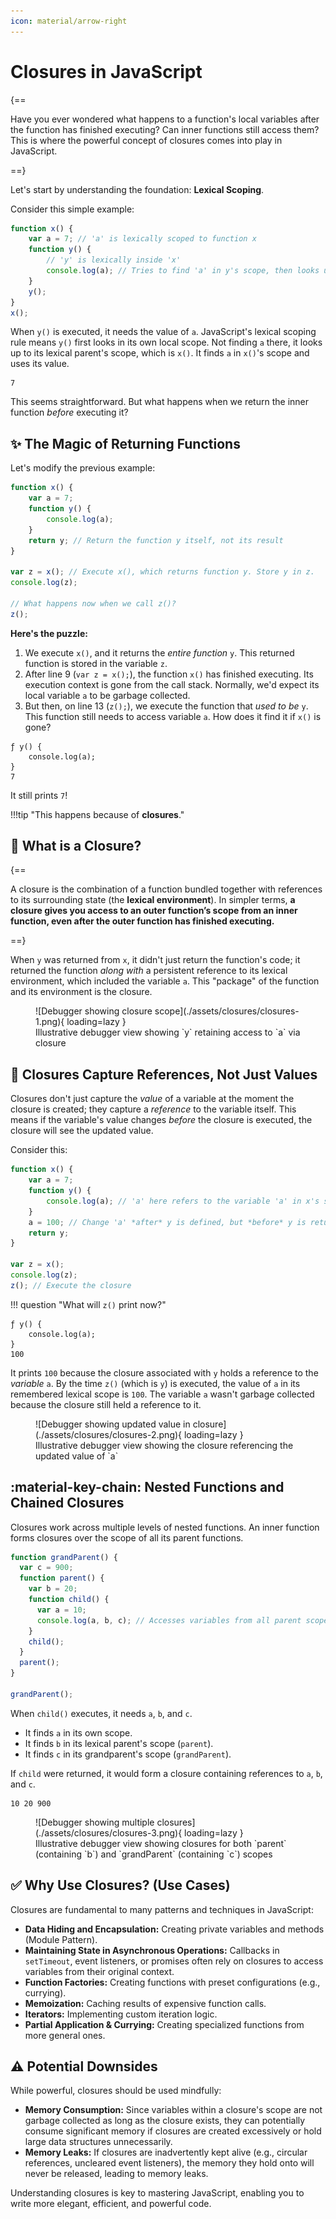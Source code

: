 ```yaml
---
icon: material/arrow-right
---
```


# Closures in JavaScript

{==

Have you ever wondered what happens to a function's local variables after the function has finished executing? Can inner functions still access them? This is where the powerful concept of closures comes into play in JavaScript.

==}

Let's start by understanding the foundation: **Lexical Scoping**.

Consider this simple example:

```javascript linenums="1" title="index.js"
function x() {
    var a = 7; // 'a' is lexically scoped to function x
    function y() {
        // 'y' is lexically inside 'x'
        console.log(a); // Tries to find 'a' in y's scope, then looks up to x's scope
    }
    y();
}
x();
```

When `y()` is executed, it needs the value of `a`. JavaScript's lexical scoping rule means `y()` first looks in its own local scope. Not finding `a` there, it looks up to its lexical parent's scope, which is `x()`. It finds `a` in `x()`'s scope and uses its value.

```console title="Expected Output"
7
```

This seems straightforward. But what happens when we return the inner function *before* executing it?

## ✨ The Magic of Returning Functions

Let's modify the previous example:

```javascript linenums="1" title="index.js"
function x() {
    var a = 7;
    function y() {
        console.log(a);
    }
    return y; // Return the function y itself, not its result
}

var z = x(); // Execute x(), which returns function y. Store y in z.
console.log(z);

// What happens now when we call z()?
z();
```

**Here's the puzzle:**

1.  We execute `x()`, and it returns the *entire function* `y`. This returned function is stored in the variable `z`.
2.  After line 9 (`var z = x();`), the function `x()` has finished executing. Its execution context is gone from the call stack. Normally, we'd expect its local variable `a` to be garbage collected.
3.  But then, on line 13 (`z();`), we execute the function that *used to be* `y`. This function still needs to access variable `a`. How does it find it if `x()` is gone?

```console title="Expected Output"
ƒ y() {
    console.log(a);
}
7
```

It still prints `7`!

!!!tip "This happens because of **closures**."

## 🤔 What is a Closure?

{==

A closure is the combination of a function bundled together with references to its surrounding state (the **lexical environment**). In simpler terms, **a closure gives you access to an outer function’s scope from an inner function, even after the outer function has finished executing.**

==}

When `y` was returned from `x`, it didn't just return the function's code; it returned the function *along with* a persistent reference to its lexical environment, which included the variable `a`. This "package" of the function and its environment is the closure.

<figure markdown="span">
  ![Debugger showing closure scope](./assets/closures/closures-1.png){ loading=lazy }
  <figcaption>Illustrative debugger view showing `y` retaining access to `a` via closure</figcaption>
</figure>

## :safety_pin: Closures Capture References, Not Just Values

Closures don't just capture the *value* of a variable at the moment the closure is created; they capture a *reference* to the variable itself. This means if the variable's value changes *before* the closure is executed, the closure will see the updated value.

Consider this:

```javascript linenums="1" title="index.js"
function x() {
    var a = 7;
    function y() {
        console.log(a); // 'a' here refers to the variable 'a' in x's scope
    }
    a = 100; // Change 'a' *after* y is defined, but *before* y is returned/called
    return y;
}

var z = x();
console.log(z);
z(); // Execute the closure
```

!!! question "What will `z()` print now?"

```console title="Expected Output"
ƒ y() {
    console.log(a);
}
100
```

It prints `100` because the closure associated with `y` holds a reference to the *variable* `a`. By the time `z()` (which is `y`) is executed, the value of `a` in its remembered lexical scope is `100`. The variable `a` wasn't garbage collected because the closure still held a reference to it.

<figure markdown="span">
    ![Debugger showing updated value in closure](./assets/closures/closures-2.png){ loading=lazy }
    <figcaption>Illustrative debugger view showing the closure referencing the updated value of `a`</figcaption>
</figure>

## :material-key-chain: Nested Functions and Chained Closures

Closures work across multiple levels of nested functions. An inner function forms closures over the scope of all its parent functions.

```javascript linenums="1" title="index.js"
function grandParent() {
  var c = 900;
  function parent() {
    var b = 20;
    function child() {
      var a = 10;
      console.log(a, b, c); // Accesses variables from all parent scopes
    }
    child();
  }
  parent();
}

grandParent();
```

When `child()` executes, it needs `a`, `b`, and `c`.

*   It finds `a` in its own scope.
*   It finds `b` in its lexical parent's scope (`parent`).
*   It finds `c` in its grandparent's scope (`grandParent`).

If `child` were returned, it would form a closure containing references to `a`, `b`, and `c`.

```console title="Expected Output"
10 20 900
```

<figure markdown="span">
    ![Debugger showing multiple closures](./assets/closures/closures-3.png){ loading=lazy }
    <figcaption>Illustrative debugger view showing closures for both `parent` (containing `b`) and `grandParent` (containing `c`) scopes</figcaption>
</figure>


## :white_check_mark: Why Use Closures? (Use Cases)

Closures are fundamental to many patterns and techniques in JavaScript:

*   **Data Hiding and Encapsulation:** Creating private variables and methods (Module Pattern).
*   **Maintaining State in Asynchronous Operations:** Callbacks in `setTimeout`, event listeners, or promises often rely on closures to access variables from their original context.
*   **Function Factories:** Creating functions with preset configurations (e.g., currying).
*   **Memoization:** Caching results of expensive function calls.
*   **Iterators:** Implementing custom iteration logic.
*   **Partial Application & Currying:** Creating specialized functions from more general ones.

## :warning: Potential Downsides

While powerful, closures should be used mindfully:

*   **Memory Consumption:** Since variables within a closure's scope are not garbage collected as long as the closure exists, they can potentially consume significant memory if closures are created excessively or hold large data structures unnecessarily.
*   **Memory Leaks:** If closures are inadvertently kept alive (e.g., circular references, uncleared event listeners), the memory they hold onto will never be released, leading to memory leaks.

Understanding closures is key to mastering JavaScript, enabling you to write more elegant, efficient, and powerful code.